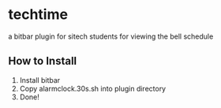 # techtime
a bitbar plugin for sitech students for viewing the bell schedule

## How to Install

1) Install bitbar
2) Copy alarmclock.30s.sh into plugin directory
3) Done!
